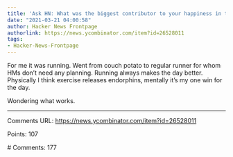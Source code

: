 ```yaml
---
title: 'Ask HN: What was the biggest contributor to your happiness in the past year?'
date: "2021-03-21 04:00:58"
author: Hacker News Frontpage
authorlink: https://news.ycombinator.com/item?id=26528011
tags:
- Hacker-News-Frontpage
---
```


<p>For me it was running. Went from couch potato to regular runner for whom HMs don’t need any planning. Running always makes the day better. Physically I think exercise releases endorphins, mentally it’s my one win for the day.<p>Wondering what works.</p>
<hr>
<p>Comments URL: <a href="https://news.ycombinator.com/item?id=26528011">https://news.ycombinator.com/item?id=26528011</a></p>
<p>Points: 107</p>
<p># Comments: 177</p>
